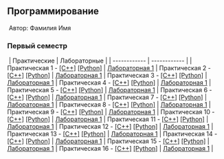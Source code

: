 
## Программирование
​
Автор: Фамилия Имя
​
### Первый семестр
​
| Практические | Лабораторные |
| ------------ | ------------ |
| Практическая 1 - [[C++]](./Practice/01/C++/) [[Python]](./Practice/01/Python/) | [Лабораторная 1](./Lab/01/ReadMe.md) |
Практическая 2 - [[C++]](./Practice/02/C++/) [[Python]](./Practice/02/Python/) | [Лабораторная 1](./Lab/01/ReadMe.md) |
Практическая 3 - [[C++]](./Practice/03/C++/) [[Python]](./Practice/03/Python/) | [Лабораторная 1](./Lab/01/ReadMe.md) |
Практическая 4 - [[C++]](./Practice/04/C++/) [[Python]](./Practice/04/Python/) | [Лабораторная 1](./Lab/01/ReadMe.md) |
Практическая 5 - [[C++]](./Practice/05/C++/) [[Python]](./Practice/05/Python/) | [Лабораторная 1](./Lab/01/ReadMe.md) |
Практическая 6 - [[C++]](./Practice/06/C++/) [[Python]](./Practice/06/Python/) | [Лабораторная 1](./Lab/01/ReadMe.md) |
Практическая 7 - [[C++]](./Practice/07/C++/) [[Python]](./Practice/07/Python/) | [Лабораторная 1](./Lab/01/ReadMe.md) |
Практическая 8 - [[C++]](./Practice/08/C++/) [[Python]](./Practice/08/Python/) | [Лабораторная 1](./Lab/01/ReadMe.md) |
Практическая 9 - [[C++]](./Practice/09/C++/) [[Python]](./Practice/09/Python/) | [Лабораторная 1](./Lab/01/ReadMe.md) |
Практическая 10 - [[C++]](./Practice/10/C++/) [[Python]](./Practice/10/Python/) | [Лабораторная 1](./Lab/01/ReadMe.md) |
Практическая 11 - [[C++]](./Practice/11/C++/) [[Python]](./Practice/11/Python/) | [Лабораторная 1](./Lab/01/ReadMe.md) |
Практическая 12 - [[C++]](./Practice/12/C++/) [[Python]](./Practice/12/Python/) | [Лабораторная 1](./Lab/01/ReadMe.md) |
Практическая 13 - [[C++]](./Practice/13/C++/) [[Python]](./Practice/13/Python/) | [Лабораторная 1](./Lab/01/ReadMe.md) |
Практическая 14 - [[C++]](./Practice/14/C++/) [[Python]](./Practice/14/Python/) | [Лабораторная 1](./Lab/01/ReadMe.md) |
Практическая 15 - [[C++]](./Practice/15/C++/) [[Python]](./Practice/15/Python/) | [Лабораторная 1](./Lab/01/ReadMe.md) |
Практическая 16 - [[C++]](./Practice/16/C++/) [[Python]](./Practice/16/Python/) | [Лабораторная 1](./Lab/01/ReadMe.md) |
